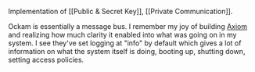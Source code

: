 Implementation of [[Public & Secret Key]], [[Private Communication]].

Ockam is essentially a message bus.  I remember my joy of building [Axiom](https://github.com/torchlightsoftware/axiom) and realizing how much clarity it enabled into what was going on in my system.  I see they've set logging at "info" by default which gives a lot of information on what the system itself is doing, booting up, shutting down, setting access policies.